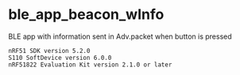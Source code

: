 ble_app_beacon_wInfo
====================

BLE app with information sent in Adv.packet when button is pressed

    nRF51 SDK version 5.2.0
    S110 SoftDevice version 6.0.0
    nRF51822 Evaluation Kit version 2.1.0 or later

